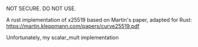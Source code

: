 NOT SECURE. DO NOT USE.

A rust implementation of x25519 based on Martin's paper, adapted for Rust:
https://martin.kleppmann.com/papers/curve25519.pdf


Unfortunately, my scalar_mult implementation 